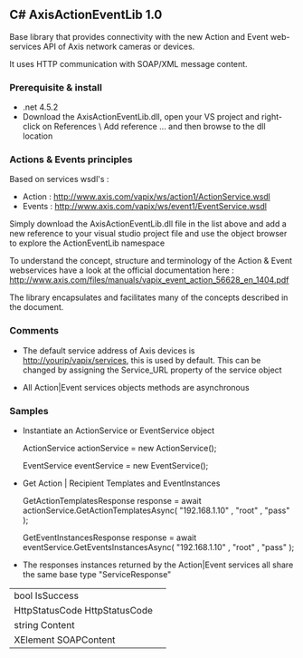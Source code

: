 <H2>C# AxisActionEventLib 1.0</H2>

Base library that provides connectivity with the new Action and Event web-services API of Axis network cameras or devices.

It uses HTTP communication with SOAP/XML message content.

<h3>Prerequisite & install</h3>

- .net 4.5.2
- Download the AxisActionEventLib.dll, open your VS project and right-click on References \ Add reference ... and then browse to the dll location

<H3>Actions & Events principles</H3>

Based on services wsdl's :

- Action : http://www.axis.com/vapix/ws/action1/ActionService.wsdl
- Events : http://www.axis.com/vapix/ws/event1/EventService.wsdl

Simply download the AxisActionEventLib.dll file in the list above and add a new reference to your visual studio project file and use the object browser to explore the ActionEventLib namespace

To understand the concept, structure and terminology of the Action & Event webservices have a look at the official documentation here : http://www.axis.com/files/manuals/vapix_event_action_56628_en_1404.pdf

The library encapsulates and facilitates many of the concepts described in the document.

<h3>Comments</h3>

- The default service address of Axis devices is <http://yourip/vapix/services>, this is used by default. This can be changed by assigning the Service_URL property of the service object

- All Action|Event services objects methods are asynchronous 

<h3>Samples</h3>

- Instantiate an ActionService or EventService object

  ActionService actionService = new ActionService();
  
  EventService eventService = new EventService();

- Get Action | Recipient Templates and EventInstances

  GetActionTemplatesResponse response = await actionService.GetActionTemplatesAsync( "192.168.1.10" , "root" , "pass" );

  GetEventInstancesResponse response = await eventService.GetEventsInstancesAsync( "192.168.1.10" , "root" , "pass" );

- The responses instances returned by the Action|Event services all share the same base type "ServiceResponse"

<table>
<tr><td>bool IsSuccess</td><td></td></tr>
<tr><td>HttpStatusCode HttpStatusCode</td><td></td></tr>
<tr><td>string Content</td><td></td></tr>
<tr><td>XElement SOAPContent</td><td></td></tr>
</table>

